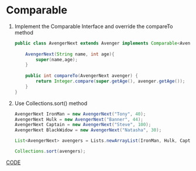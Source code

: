 # Comparable

1. Implement the Comparable Interface and override the compareTo method
    
    ```java
    public class AvengerNext extends Avenger implements Comparable<AvengerNext> {
        
        AvengerNext(String name, int age){
            super(name,age);    
        }
        
        public int compareTo(AvengerNext avenger) {
            return Integer.compare(super.getAge(), avenger.getAge());
        }
    }
    ```
    
2. Use Collections.sort() method
    
    ```java
    AvengerNext IronMan = new AvengerNext("Tony", 40);
    AvengerNext Hulk = new AvengerNext("Banner", 44);
    AvengerNext Captain = new AvengerNext("Steve", 100);
    AvengerNext BlackWidow = new AvengerNext("Natasha", 30);

    List<AvengerNext> avengers = Lists.newArrayList(IronMan, Hulk, Captain, BlackWidow);

    Collections.sort(avengers);
    ``` 


[CODE](https://github.com/guyc1812/Tony/blob/master/src/main/java/com/avengers/tony/JavaBasic/comparator/code)

